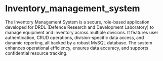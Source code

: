 # Inventory_management_system
The Inventory Management System is a secure, role-based application developed for DRDL (Defence Research and Development Laboratory) to manage equipment and inventory across multiple divisions. It features user authentication, CRUD operations, division-specific data access, and dynamic reporting, all backed by a robust MySQL database. The system enhances operational efficiency, ensures data accuracy, and supports confidential resource tracking.
